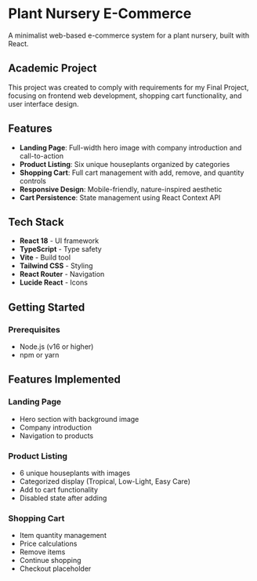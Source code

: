 # Plant Nursery E-Commerce

A minimalist web-based e-commerce system for a plant nursery, built with React.

## Academic Project

This project was created to comply with requirements for my Final Project, focusing on frontend web development, shopping cart functionality, and user interface design.

## Features

- **Landing Page**: Full-width hero image with company introduction and call-to-action
- **Product Listing**: Six unique houseplants organized by categories
- **Shopping Cart**: Full cart management with add, remove, and quantity controls
- **Responsive Design**: Mobile-friendly, nature-inspired aesthetic
- **Cart Persistence**: State management using React Context API

## Tech Stack

- **React 18** - UI framework
- **TypeScript** - Type safety
- **Vite** - Build tool
- **Tailwind CSS** - Styling
- **React Router** - Navigation
- **Lucide React** - Icons

## Getting Started

### Prerequisites

- Node.js (v16 or higher)
- npm or yarn

## Features Implemented

### Landing Page
- Hero section with background image
- Company introduction
- Navigation to products

### Product Listing
- 6 unique houseplants with images
- Categorized display (Tropical, Low-Light, Easy Care)
- Add to cart functionality
- Disabled state after adding

### Shopping Cart
- Item quantity management
- Price calculations
- Remove items
- Continue shopping
- Checkout placeholder
